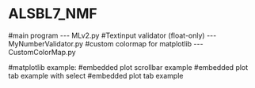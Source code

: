 # ALSBL7_NMF

#main program --- MLv2.py
#Textinput validator (float-only) --- MyNumberValidator.py
#custom colormap for matplotlib --- CustomColorMap.py




#matplotlib example:
                #embedded plot scrollbar example
                #embedded plot tab example with select
                #embedded plot tab example
